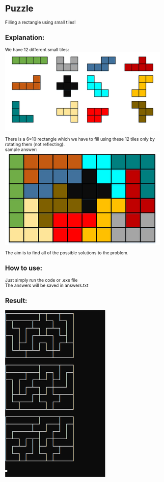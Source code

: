 # Puzzle
Filling a rectangle using small tiles!<br>

## Explanation:<br>
We have 12 different small tiles:<br>
![Shapes](./Shapes.png "Shapes")

There is a 6×10 rectangle which we have to fill using these 12 tiles only by rotating them (not reflecting).<br>
sample answer:<br>
![Solution](./Solution.png "solution")

The aim is to find all of the possible solutions to the problem.

## How to use:<br>
Just simply run the code or .exe file<br>
The answers will be saved in answers.txt

## Result:
![](./Results.jpg)
